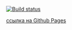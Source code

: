 [![Build status](https://ci.appveyor.com/api/projects/status/da1xalrqmkflggvl?svg=true)](https://ci.appveyor.com/project/Safmaxser/hw-ahj-forms-1)

[ссылка на Github Pages](https://safmaxser.github.io/hw-ahj-forms-1/)
